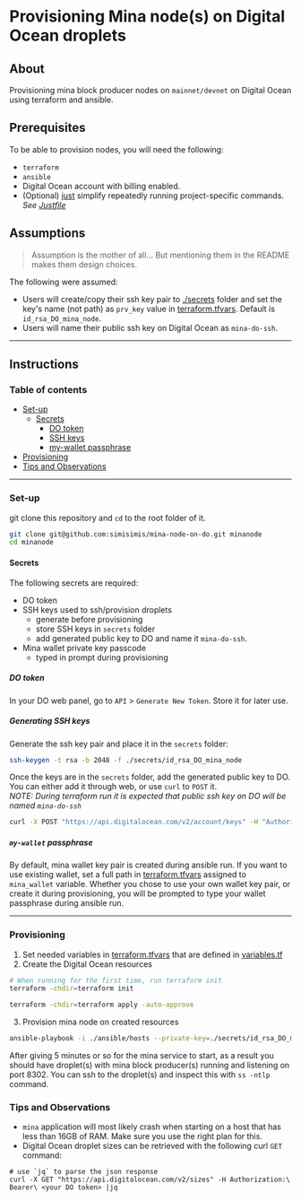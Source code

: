 Provisioning Mina node(s) on Digital Ocean droplets
===

## About
Provisioning mina block producer nodes on `mainnet/devnet` on Digital Ocean using terraform and ansible.

## Prerequisites
To be able to provision nodes, you will need the following:
* `terraform`
* `ansible`
* Digital Ocean account with billing enabled.
* (Optional) [just](https://github.com/casey/just) simplify repeatedly running project-specific commands. _See [Justfile](Justfile)_

## Assumptions
> Assumption is the mother of all... But mentioning them in the README makes them design choices.  

The following were assumed:
* Users will create/copy their ssh key pair to [./secrets](secrets) folder and set the key's name (not path) as `prv_key` value in [terraform.tfvars](terraform/terraform.tfvars_example). Default is `id_rsa_DO_mina_node`.
* Users will name their public ssh key on Digital Ocean as `mina-do-ssh`.

---

## Instructions

### Table of contents
* [Set-up](#set-up)
  * [Secrets](#secrets)
    * [DO token](#do-token)
    * [SSH keys](#generating-ssh-keys)
    * [my-wallet passphrase](#my-wallet-passphrase)
* [Provisioning](#provisioning)
* [Tips and Observations](#tips-and-observations)

---

### Set-up

git clone this repository and `cd` to the root folder of it.
```bash
git clone git@github.com:simisimis/mina-node-on-do.git minanode
cd minanode
```

#### Secrets

The following secrets are required:
* DO token
* SSH keys used to ssh/provision droplets
  - generate before provisioning
  - store SSH keys in `secrets` folder
  - add generated public key to DO and name it `mina-do-ssh`.
* Mina wallet private key passcode
  - typed in prompt during provisioning

##### DO token
In your DO web panel, go to `API` > `Generate New Token`. Store it for later use.

##### Generating SSH keys
Generate the ssh key pair and place it in the `secrets` folder:
```bash
ssh-keygen -t rsa -b 2048 -f ./secrets/id_rsa_DO_mina_node
```
Once the keys are in the `secrets` folder, add the generated public key to DO. You can either add it through web, or use `curl` to `POST` it.  
_NOTE: During terraform run it is expected that public ssh key on DO will be named `mina-do-ssh`_
```bash
curl -X POST "https://api.digitalocean.com/v2/account/keys" -H "Authorization: Bearer <your DO token>" -d '{"name":"mina-do-ssh", "public_key":"<contents of ./secrets/id_rsa_DO_mina_node.pub>"}'
```

##### `my-wallet` passphrase
By default, mina wallet key pair is created during ansible run. If you want to use existing wallet, set a full path in [terraform.tfvars](terraform/terraform.tfvars_example) assigned to `mina_wallet` variable.
Whether you chose to use your own wallet key pair, or create it during provisioning, you will be prompted to type your wallet passphrase during ansible run.

---

### Provisioning
1. Set needed variables in [terraform.tfvars](terraform/terraform.tfvars_example) that are defined in [variables.tf](terraform/variables.tf)
2. Create the Digital Ocean resources
```bash
# When running for the first time, run terraform init
terraform -chdir=terraform init

terraform -chdir=terraform apply -auto-approve
```
3. Provision mina node on created resources
```bash
ansible-playbook -i ./ansible/hosts --private-key=./secrets/id_rsa_DO_mina_node ./ansible/provision_nodes.yaml
```

After giving 5 minutes or so for the mina service to start, as a result you should have droplet(s) with mina block producer(s) running and listening on port 8302. You can ssh to the droplet(s) and inspect this with `ss -ntlp` command.


### Tips and Observations
* `mina` application will most likely crash when starting on a host that has less than 16GB of RAM. Make sure you use the right plan for this.
* Digital Ocean droplet sizes can be retrieved with the following curl `GET` command:
```
# use `jq` to parse the json response
curl -X GET "https://api.digitalocean.com/v2/sizes" -H Authorization:\ Bearer\ <your DO token> |jq
```
